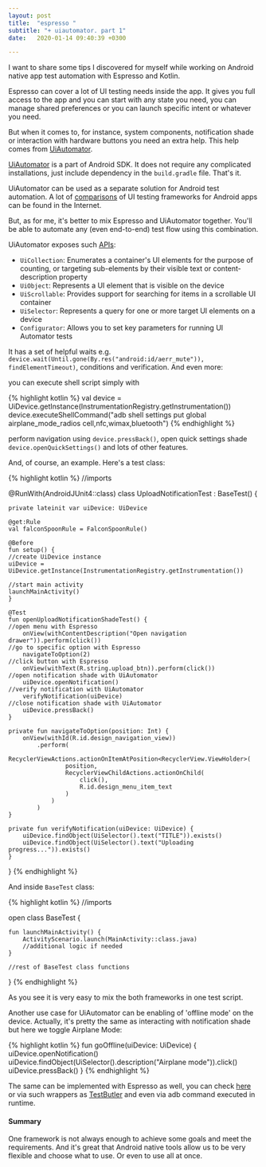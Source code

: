 ```yaml
---
layout: post
title:  "espresso "
subtitle: "+ uiautomator. part 1"
date:   2020-01-14 09:40:39 +0300

---
```


I want to share some tips I discovered for myself while working on Android native app test automation with Espresso and Kotlin. 

Espresso can cover a lot of UI testing needs inside the app. It gives you full access to the app and you can start with any state you need, 
you can manage shared preferences or you can launch specific intent or whatever you need. 

But when it comes to, for instance, system components, notification shade or interaction with hardware buttons you need an extra help. 
This help comes from [UiAutomator][ui_a].

[UiAutomator][ui_a] is a part of Android SDK. It does not require any complicated installations, just include dependency in the ```build.gradle``` file. That's it.
 
UiAutomator can be used as a separate solution for Android test automation. 
A lot of [comparisons][a_ui_frameworks] of UI testing frameworks for Android apps can be found in the Internet. 

But, as for me, it's better to mix Espresso and UiAutomator together. You'll be able to automate any (even end-to-end) test flow using this combination.

UiAutomator exposes such [APIs][api]:

* ```UiCollection```: Enumerates a container's UI elements for the purpose of counting, or targeting sub-elements by their visible text or content-description property
* ```UiObject```: Represents a UI element that is visible on the device
* ```UiScrollable```: Provides support for searching for items in a scrollable UI container
* ```UiSelector```: Represents a query for one or more target UI elements on a device
* ```Configurator```: Allows you to set key parameters for running UI Automator tests

It has a set of helpful waits e.g. ```device.wait(Until.gone(By.res("android:id/aerr_mute")), findElementTimeout)```, 
conditions and verification. And even more:

you can execute shell script simply with

{% highlight kotlin %}
    val device = UiDevice.getInstance(InstrumentationRegistry.getInstrumentation())
    device.executeShellCommand("adb shell settings put global airplane_mode_radios cell,nfc,wimax,bluetooth")
{% endhighlight %}

perform navigation using ```device.pressBack()```, open quick settings shade ```device.openQuickSettings()``` and lots of other features.

And, of course, an example. Here's a test class:

{% highlight kotlin %}
//imports

@RunWith(AndroidJUnit4::class)
class UploadNotificationTest : BaseTest() {

    private lateinit var uiDevice: UiDevice
    
    @get:Rule
    val falconSpoonRule = FalconSpoonRule()
    
    @Before
    fun setup() {
    //create UiDevice instance
    uiDevice = UiDevice.getInstance(InstrumentationRegistry.getInstrumentation())
    
    //start main activity
    launchMainActivity()
    }
    
    @Test
    fun openUploadNotificationShadeTest() {
    //open menu with Espresso
        onView(withContentDescription("Open navigation drawer")).perform(click())
    //go to specific option with Espresso   
        navigateToOption(2)
    //click button with Espresso    
        onView(withText(R.string.upload_btn)).perform(click())
    //open notification shade with UiAutomator    
        uiDevice.openNotification()
    //verify notification with UiAutomator      
        verifyNotification(uiDevice)
    //close notification shade with UiAutomator      
        uiDevice.pressBack()
    }
    
    private fun navigateToOption(position: Int) {
        onView(withId(R.id.design_navigation_view))
            .perform(
                RecyclerViewActions.actionOnItemAtPosition<RecyclerView.ViewHolder>(
                    position,
                    RecyclerViewChildActions.actionOnChild(
                        click(),
                        R.id.design_menu_item_text
                    )
                )
            )
    }
    
    private fun verifyNotification(uiDevice: UiDevice) {
        uiDevice.findObject(UiSelector().text("TITLE")).exists()
        uiDevice.findObject(UiSelector().text("Uploading progress...")).exists()
    }
    
}
{% endhighlight %}

And inside ```BaseTest``` class:

{% highlight kotlin %}
//imports

open class BaseTest {

    fun launchMainActivity() {
        ActivityScenario.launch(MainActivity::class.java)
        //additional logic if needed
    }
    
    //rest of BaseTest class functions
}
{% endhighlight %}

As you see it is very easy to mix the both frameworks in one test script.

Another use case for UiAutomator can be enabling of 'offline mode' on the device. Actually, 
it's pretty the same as interacting with notification shade but here we toggle Airplane Mode:

{% highlight kotlin %}
    fun goOffline(uiDevice: UiDevice) {
        uiDevice.openNotification()
        uiDevice.findObject(UiSelector().description("Airplane mode")).click()
        uiDevice.pressBack()
    }
{% endhighlight %}

The same can be implemented with Espresso as well, you can check [here][espresso_offline_mode] or via such wrappers as [TestButler][testbutler] and even via adb command executed in runtime.


#### Summary

One framework is not always enough to achieve some goals and meet the requirements. 
And it's great that Android native tools allow us to be very flexible and choose what to use. Or even to use all at once.



[ui_a]: https://developer.android.com/training/testing/ui-automator
[a_ui_frameworks]: https://proandroiddev.com/android-ui-testing-frameworks-b0b52187ceb
[api]: https://developer.android.com/training/testing/ui-automator#ui-automator-apis
[espresso_offline_mode]: https://letsno.wordpress.com/2016/03/29/automating-offline-scenarios-using-android-espresso/
[testbutler]: https://github.com/linkedin/test-butler